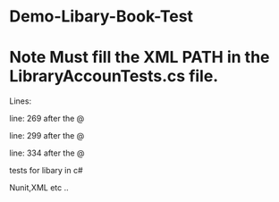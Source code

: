 # Demo-Libary-Book-Test

# Note Must fill the XML PATH in the LibraryAccounTests.cs file.

Lines:

line: 269 after the @

line: 299 after the @

line: 334 after the @

tests for libary in c#

Nunit,XML etc ..
